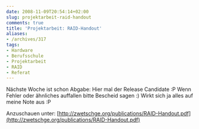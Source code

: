 ```yaml
---
date: 2008-11-09T20:54:14+02:00
slug: projektarbeit-raid-handout
comments: true
title: 'Projektarbeit: RAID-Handout'
aliases:
- /archives/317
tags:
- Hardware
- Berufsschule
- Projektarbeit
- RAID
- Referat
---
```


Nächste Woche ist schon Abgabe: Hier mal der Release Candidate :P
Wenn Fehler oder ähnliches auffallen bitte Bescheid sagen :) Wirkt sich ja
alles auf meine Note aus :P

Anzuschauen unter:
[http://zwetschge.org/publications/RAID-Handout.pdf](http://zwetschge.org/publications/RAID-Handout.pdf)
